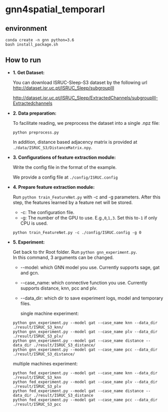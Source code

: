 # gnn4spatial_temporarl

## environment
 ```shell
conda create -n gnn python=3.6
bash install_package.sh
  ```


## How to run

- **1. Get Dataset:**
  
  You can download ISRUC-Sleep-S3 dataset by the following url
  http://dataset.isr.uc.pt/ISRUC_Sleep/subgroupIII
  
  http://dataset.isr.uc.pt/ISRUC_Sleep/ExtractedChannels/subgroupIII-Extractedchannels


- **2. Data preparation:**

  To facilitate reading, we preprocess the dataset into a single .npz file:

  ```shell
  python preprocess.py
  ```
  
  In addition, distance based adjacency matrix is provided at `./data/ISRUC_S3/DistanceMatrix.npy`.
  
- **3. Configurations of feature extraction module:**

  Write the config file in the format of the example.

  We provide a config file at `./config/ISRUC.config`

- **4. Prepare feature extraction module:**

  Run `python train_FeatureNet.py` with -c and -g parameters. After this step, the features learned by a feature net will be stored.

  + -c: The configuration file.
  + -g: The number of the GPU to use. E.g.,`0`,`1,3`. Set this to`-1` if only CPU is used.

  ```shell
  python train_FeatureNet.py -c ./config/ISRUC.config -g 0
  ```


- **5. Experiment:**

  Get back to thr Root folder. Run `python gnn_experiment.py`.   
  In this command, 3 arguments can be changed.  
  + --model: which GNN model you use. Currently supports sage, gat and gcn.
  + --case_name: which connective function you use. Currently supports distance, knn, pcc and plv.
  + --data_dir: which dir to save experiment logs, model and temporary files. 

    single machine experiment:

  ```shell
  python gnn_experiment.py --model gat --case_name knn --data_dir ./result/ISRUC_S3_knn/
  python gnn_experiment.py --model gat --case_name plv --data_dir ./result/ISRUC_S3_plv/
  python gnn_experiment.py --model gat --case_name distance --data_dir ./result/ISRUC_S3_distance/
  python gnn_experiment.py --model gat --case_name pcc --data_dir ./result/ISRUC_S3_distance/
  ```
    multiple machines experiment:
    
  ```shell
  python fed_experiment.py --model gat --case_name knn --data_dir ./result/ISRUC_S3_knn  
  python fed_experiment.py --model gat --case_name plv --data_dir ./result/ISRUC_S3_plv  
  python fed_experiment.py --model gat --case_name distance --data_dir ./result/ISRUC_S3_distance  
  python fed_experiment.py --model gat --case_name pcc --data_dir ./result/ISRUC_S3_pcc  

  ```

